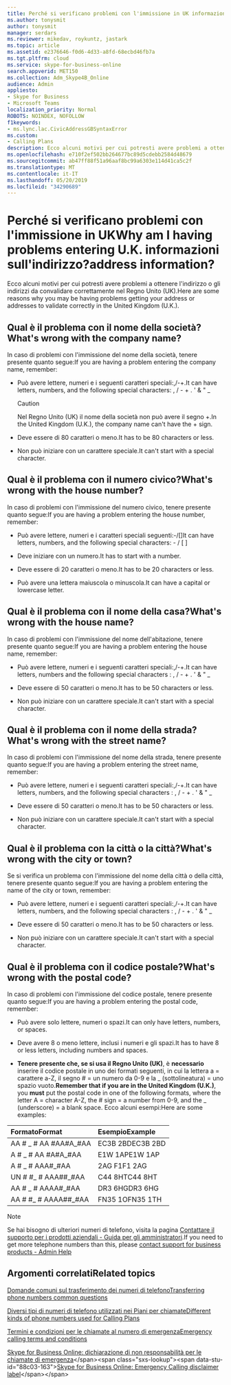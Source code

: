 ```yaml
---
title: Perché si verificano problemi con l'immissione in UK informazioni sull'indirizzo?
ms.author: tonysmit
author: tonysmit
manager: serdars
ms.reviewer: mikedav, roykuntz, jastark
ms.topic: article
ms.assetid: e2376646-f0d6-4d33-a8fd-68ecbd46fb7a
ms.tgt.pltfrm: cloud
ms.service: skype-for-business-online
search.appverid: MET150
ms.collection: Adm_Skype4B_Online
audience: Admin
appliesto:
- Skype for Business
- Microsoft Teams
localization_priority: Normal
ROBOTS: NOINDEX, NOFOLLOW
f1keywords:
- ms.lync.lac.CivicAddressGBSyntaxError
ms.custom:
- Calling Plans
description: Ecco alcuni motivi per cui potresti avere problemi a ottenere l'indirizzo o gli indirizzi da convalidare correttamente nel Regno Unito (UK).
ms.openlocfilehash: e710f2ef502bb264677bc89d5cdebb2584d48679
ms.sourcegitcommit: ab47ff88f51a96aaf8bc99a6303e114d41ca5c2f
ms.translationtype: MT
ms.contentlocale: it-IT
ms.lasthandoff: 05/20/2019
ms.locfileid: "34290689"
---
```

# <a name="why-am-i-having-problems-entering-uk-address-information"></a><span data-ttu-id="88c03-104">Perché si verificano problemi con l'immissione in UK</span><span class="sxs-lookup"><span data-stu-id="88c03-104">Why am I having problems entering U.K.</span></span> <span data-ttu-id="88c03-105">informazioni sull'indirizzo?</span><span class="sxs-lookup"><span data-stu-id="88c03-105">address information?</span></span>

<span data-ttu-id="88c03-106">Ecco alcuni motivi per cui potresti avere problemi a ottenere l'indirizzo o gli indirizzi da convalidare correttamente nel Regno Unito (UK).</span><span class="sxs-lookup"><span data-stu-id="88c03-106">Here are some reasons why you may be having problems getting your address or addresses to validate correctly in the United Kingdom (U.K.).</span></span>
  
## <a name="whats-wrong-with-the-company-name"></a><span data-ttu-id="88c03-107">Qual è il problema con il nome della società?</span><span class="sxs-lookup"><span data-stu-id="88c03-107">What's wrong with the company name?</span></span>

<span data-ttu-id="88c03-108">In caso di problemi con l'immissione del nome della società, tenere presente quanto segue:</span><span class="sxs-lookup"><span data-stu-id="88c03-108">If you are having a problem entering the company name, remember:</span></span>
  
- <span data-ttu-id="88c03-109">Può avere lettere, numeri e i seguenti caratteri speciali:,/-+.</span><span class="sxs-lookup"><span data-stu-id="88c03-109">It can have letters, numbers, and the following special characters: , / - + .</span></span> <span data-ttu-id="88c03-110">' &amp; " _</span><span class="sxs-lookup"><span data-stu-id="88c03-110"></span></span> 
    
    > [!CAUTION]
    > <span data-ttu-id="88c03-111">Nel Regno Unito (UK) il nome della società non può avere il segno +.</span><span class="sxs-lookup"><span data-stu-id="88c03-111">In the United Kingdom (U.K.), the company name can't have the + sign.</span></span> 
  
- <span data-ttu-id="88c03-112">Deve essere di 80 caratteri o meno.</span><span class="sxs-lookup"><span data-stu-id="88c03-112">It has to be 80 characters or less.</span></span>
    
- <span data-ttu-id="88c03-113">Non può iniziare con un carattere speciale.</span><span class="sxs-lookup"><span data-stu-id="88c03-113">It can't start with a special character.</span></span>
    
## <a name="whats-wrong-with-the-house-number"></a><span data-ttu-id="88c03-114">Qual è il problema con il numero civico?</span><span class="sxs-lookup"><span data-stu-id="88c03-114">What's wrong with the house number?</span></span>

<span data-ttu-id="88c03-115">In caso di problemi con l'immissione del numero civico, tenere presente quanto segue:</span><span class="sxs-lookup"><span data-stu-id="88c03-115">If you are having a problem entering the house number, remember:</span></span>
  
- <span data-ttu-id="88c03-116">Può avere lettere, numeri e i caratteri speciali seguenti:-/[]</span><span class="sxs-lookup"><span data-stu-id="88c03-116">It can have letters, numbers, and the following special characters: - / [ ]</span></span>
    
- <span data-ttu-id="88c03-117">Deve iniziare con un numero.</span><span class="sxs-lookup"><span data-stu-id="88c03-117">It has to start with a number.</span></span>
    
- <span data-ttu-id="88c03-118">Deve essere di 20 caratteri o meno.</span><span class="sxs-lookup"><span data-stu-id="88c03-118">It has to be 20 characters or less.</span></span>
    
- <span data-ttu-id="88c03-119">Può avere una lettera maiuscola o minuscola.</span><span class="sxs-lookup"><span data-stu-id="88c03-119">It can have a capital or lowercase letter.</span></span>
    
## <a name="whats-wrong-with-the-house-name"></a><span data-ttu-id="88c03-120">Qual è il problema con il nome della casa?</span><span class="sxs-lookup"><span data-stu-id="88c03-120">What's wrong with the house name?</span></span>

<span data-ttu-id="88c03-121">In caso di problemi con l'immissione del nome dell'abitazione, tenere presente quanto segue:</span><span class="sxs-lookup"><span data-stu-id="88c03-121">If you are having a problem entering the house name, remember:</span></span>
  
- <span data-ttu-id="88c03-122">Può avere lettere, numeri e i seguenti caratteri speciali:,/-+.</span><span class="sxs-lookup"><span data-stu-id="88c03-122">It can have letters, numbers and the following special characters : , / - + .</span></span> <span data-ttu-id="88c03-123">' &amp; " _</span><span class="sxs-lookup"><span data-stu-id="88c03-123"></span></span>
    
- <span data-ttu-id="88c03-124">Deve essere di 50 caratteri o meno.</span><span class="sxs-lookup"><span data-stu-id="88c03-124">It has to be 50 characters or less.</span></span>
    
- <span data-ttu-id="88c03-125">Non può iniziare con un carattere speciale.</span><span class="sxs-lookup"><span data-stu-id="88c03-125">It can't start with a special character.</span></span>
    
## <a name="whats-wrong-with-the-street-name"></a><span data-ttu-id="88c03-126">Qual è il problema con il nome della strada?</span><span class="sxs-lookup"><span data-stu-id="88c03-126">What's wrong with the street name?</span></span>

<span data-ttu-id="88c03-127">In caso di problemi con l'immissione del nome della strada, tenere presente quanto segue:</span><span class="sxs-lookup"><span data-stu-id="88c03-127">If you are having a problem entering the street name, remember:</span></span>
  
- <span data-ttu-id="88c03-128">Può avere lettere, numeri e i seguenti caratteri speciali:,/-+.</span><span class="sxs-lookup"><span data-stu-id="88c03-128">It can have letters, numbers, and the following special characters : , / - + .</span></span> <span data-ttu-id="88c03-129">' &amp; " _</span><span class="sxs-lookup"><span data-stu-id="88c03-129"></span></span> 
    
- <span data-ttu-id="88c03-130">Deve essere di 50 caratteri o meno.</span><span class="sxs-lookup"><span data-stu-id="88c03-130">It has to be 50 characters or less.</span></span>
    
- <span data-ttu-id="88c03-131">Non può iniziare con un carattere speciale.</span><span class="sxs-lookup"><span data-stu-id="88c03-131">It can't start with a special character.</span></span> 
    
## <a name="whats-wrong-with-the-city-or-town"></a><span data-ttu-id="88c03-132">Qual è il problema con la città o la città?</span><span class="sxs-lookup"><span data-stu-id="88c03-132">What's wrong with the city or town?</span></span>

<span data-ttu-id="88c03-133">Se si verifica un problema con l'immissione del nome della città o della città, tenere presente quanto segue:</span><span class="sxs-lookup"><span data-stu-id="88c03-133">If you are having a problem entering the name of the city or town, remember:</span></span>
  
- <span data-ttu-id="88c03-134">Può avere lettere, numeri e i seguenti caratteri speciali:,/-+.</span><span class="sxs-lookup"><span data-stu-id="88c03-134">It can have letters, numbers, and the following special characters : , / - + .</span></span> <span data-ttu-id="88c03-135">' &amp; " _</span><span class="sxs-lookup"><span data-stu-id="88c03-135"></span></span>
    
- <span data-ttu-id="88c03-136">Deve essere di 50 caratteri o meno.</span><span class="sxs-lookup"><span data-stu-id="88c03-136">It has to be 50 characters or less.</span></span>
    
- <span data-ttu-id="88c03-137">Non può iniziare con un carattere speciale.</span><span class="sxs-lookup"><span data-stu-id="88c03-137">It can't start with a special character.</span></span> 
    
## <a name="whats-wrong-with-the-postal-code"></a><span data-ttu-id="88c03-138">Qual è il problema con il codice postale?</span><span class="sxs-lookup"><span data-stu-id="88c03-138">What's wrong with the postal code?</span></span>

<span data-ttu-id="88c03-139">In caso di problemi con l'immissione del codice postale, tenere presente quanto segue:</span><span class="sxs-lookup"><span data-stu-id="88c03-139">If you are having a problem entering the postal code, remember:</span></span>
  
- <span data-ttu-id="88c03-140">Può avere solo lettere, numeri o spazi.</span><span class="sxs-lookup"><span data-stu-id="88c03-140">It can only have letters, numbers, or spaces.</span></span>
    
- <span data-ttu-id="88c03-141">Deve avere 8 o meno lettere, inclusi i numeri e gli spazi.</span><span class="sxs-lookup"><span data-stu-id="88c03-141">It has to have 8 or less letters, including numbers and spaces.</span></span>
    
- <span data-ttu-id="88c03-142">**Tenere presente che, se si usa il Regno Unito (UK)**, è **necessario** inserire il codice postale in uno dei formati seguenti, in cui la lettera a = carattere a-Z, il segno # = un numero da 0-9 e la _ (sottolineatura) = uno spazio vuoto.</span><span class="sxs-lookup"><span data-stu-id="88c03-142">**Remember that if you are in the United Kingdom (U.K.)**, you **must** put the postal code in one of the following formats, where the letter A = character A-Z, the # sign = a number from 0-9, and the _ (underscore) = a blank space.</span></span> <span data-ttu-id="88c03-143">Ecco alcuni esempi:</span><span class="sxs-lookup"><span data-stu-id="88c03-143">Here are some examples:</span></span>
    
|<span data-ttu-id="88c03-144">**Formato**</span><span class="sxs-lookup"><span data-stu-id="88c03-144">**Format**</span></span>|<span data-ttu-id="88c03-145">**Esempio**</span><span class="sxs-lookup"><span data-stu-id="88c03-145">**Example**</span></span>|
|:-----|:-----|
|<span data-ttu-id="88c03-146">AA # _ # AA #</span><span class="sxs-lookup"><span data-stu-id="88c03-146">AA#A_#AA</span></span>  <br/> |<span data-ttu-id="88c03-147">EC3B 2BD</span><span class="sxs-lookup"><span data-stu-id="88c03-147">EC3B 2BD</span></span>  <br/> |
|<span data-ttu-id="88c03-148">A # _ # AA #</span><span class="sxs-lookup"><span data-stu-id="88c03-148">A#A_#AA</span></span>  <br/> |<span data-ttu-id="88c03-149">E1W 1AP</span><span class="sxs-lookup"><span data-stu-id="88c03-149">E1W 1AP</span></span>  <br/> |
|<span data-ttu-id="88c03-150">A # _ # AA</span><span class="sxs-lookup"><span data-stu-id="88c03-150">A#_#AA</span></span>  <br/> |<span data-ttu-id="88c03-151">2AG F1</span><span class="sxs-lookup"><span data-stu-id="88c03-151">F1 2AG</span></span>  <br/> |
|<span data-ttu-id="88c03-152">UN # #_ # AA</span><span class="sxs-lookup"><span data-stu-id="88c03-152">A##_#AA</span></span>  <br/> |<span data-ttu-id="88c03-153">C44 8HT</span><span class="sxs-lookup"><span data-stu-id="88c03-153">C44 8HT</span></span>  <br/> |
|<span data-ttu-id="88c03-154">AA # _ # AA</span><span class="sxs-lookup"><span data-stu-id="88c03-154">AA#_#AA</span></span>  <br/> |<span data-ttu-id="88c03-155">DR3 6HG</span><span class="sxs-lookup"><span data-stu-id="88c03-155">DR3 6HG</span></span>  <br/> |
|<span data-ttu-id="88c03-156">AA # #_ # AA</span><span class="sxs-lookup"><span data-stu-id="88c03-156">AA##_#AA</span></span>  <br/> |<span data-ttu-id="88c03-157">FN35 1O</span><span class="sxs-lookup"><span data-stu-id="88c03-157">FN35 1TH</span></span>  <br/> |

> [!NOTE]
> <span data-ttu-id="88c03-158">Se hai bisogno di ulteriori numeri di telefono, visita la pagina [Contattare il supporto per i prodotti aziendali - Guida per gli amministratori](https://support.office.com/article/32a17ca7-6fa0-4870-8a8d-e25ba4ccfd4b).</span><span class="sxs-lookup"><span data-stu-id="88c03-158">If you need to get more telephone numbers than this, please [contact support for business products - Admin Help](https://support.office.com/article/32a17ca7-6fa0-4870-8a8d-e25ba4ccfd4b)</span></span>

   
## <a name="related-topics"></a><span data-ttu-id="88c03-159">Argomenti correlati</span><span class="sxs-lookup"><span data-stu-id="88c03-159">Related topics</span></span>
[<span data-ttu-id="88c03-160">Domande comuni sul trasferimento dei numeri di telefono</span><span class="sxs-lookup"><span data-stu-id="88c03-160">Transferring phone numbers common questions</span></span>](/microsoftteams/transferring-phone-numbers-common-questions)

[<span data-ttu-id="88c03-161">Diversi tipi di numeri di telefono utilizzati nei Piani per chiamate</span><span class="sxs-lookup"><span data-stu-id="88c03-161">Different kinds of phone numbers used for Calling Plans</span></span>](/microsoftteams/different-kinds-of-phone-numbers-used-for-calling-plans)

[<span data-ttu-id="88c03-162">Termini e condizioni per le chiamate al numero di emergenza</span><span class="sxs-lookup"><span data-stu-id="88c03-162">Emergency calling terms and conditions</span></span>](/microsoftteams/emergency-calling-terms-and-conditions)

<span data-ttu-id="88c03-163">[Skype for Business Online: dichiarazione di non responsabilità per le chiamate di emergenza](https://github.com/MicrosoftDocs/OfficeDocs-SkypeForBusiness/blob/live/Teams/downloads/emergency-calling/emergency-calling-label-(en-us)-(v.1.0).zip?raw=true)</span><span class="sxs-lookup"><span data-stu-id="88c03-163">[Skype for Business Online: Emergency Calling disclaimer label](https://github.com/MicrosoftDocs/OfficeDocs-SkypeForBusiness/blob/live/Teams/downloads/emergency-calling/emergency-calling-label-(en-us)-(v.1.0).zip?raw=true)</span></span>

  
 